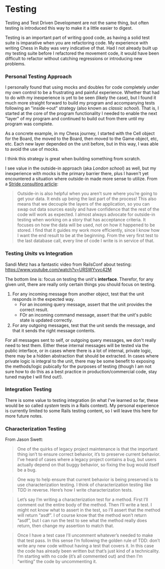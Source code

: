 # Testing

Testing and Test Driven Development are not the same thing, but often testing is introduced this way to make it a little easier to digest.

Testing is an important part of writing good code, as having a solid test suite is imparative when you are refactoring code. My experience with writing Chess in Ruby was very indicative of that. Had I not already built up my testing suite before I refactored the movement code, it would have been difficult to refactor without catching regressions or introducing new problems.

### Personal Testing Approach
I personally found that using mocks and doubles for code completely under my own control to be a frustrating and painful experience. Whether that had to do with my inexperience is yet to be seen (likely the case), but I found it much more straight forward to build my program and accompanying tests following an "inside->out" strategy (also known as _classic school_). That is, I started at the core of the program functionality I needed to enable the next "layer" of my program and continued to build out from there until my program was complete.

As a concrete example, in my Chess journey, I started with the Cell object for the Board, the moved to the Board, then moved to the Game object, etc, etc. Each new layer depended on the unit before, but in this way, I was able to avoid the use of mocks.

I think this strategy is great when building something from scratch.

I see value in the outside-in approach (aka _London school_) as well, but my inexperience with mocks is the primary barrier there, plus I haven't yet encountered a situation where outside-in made more sense to utilize. From a [Stride consulting article](https://www.stridenyc.com/blog/outside-in-vs-inside-out-tdd):

> Outside-in is also helpful when you aren’t sure where you’re going to get your data. It ends up being the last part of the process! This also means that we decouple the layers of the application, so you can swap out data sources easily and have confidence that the rest of the code will work as expected.
> I almost always advocate for outside-in testing when working on a story that has acceptance criteria. It focuses on how the data will be used, not on how it happened to be stored. I find that it guides my work more efficiently, since I know how I want the end result to be at the beginning. From the very first test to the last database call, every line of code I write is in service of that.

### Testing _Units_ vs Integration
Sandi Metz has a fantastic video from RailsConf about testing: https://www.youtube.com/watch?v=URSWYvyc42M

The bottom line is: focus on testing the unit's **interface**. Therefor, for any given unit, there are really only certain things you should focus on testing.
1. For any incoming message from another object, test that the unit responds in the expected way.
    * For an incoming query message, assert that the unit provides the correct result.
    * FOr an incoming command message, assert that the unit's public state is updated correctly.
1. For any outgoing messages, test that the unit sends the message, and that it sends the right message contents.

For all messages sent to self, or outgoing query messages, we don't really need to test them. Either these internal messages will be tested via the public interface, or in cases where there is a lot of internal, private logic, there may be a hidden abstraction that should be extracted. In cases where private logic is integral to the unit, there may be some benefit to exposing the methods/logic pubically for the purposes of testing (though I am not sure how to do this as a best practice in production/commercial code, stay tuned maybe I will find out!).

### Integration Testing
There is some value to testing integration (in what I've learned so far, these would be so called _system_ tests in a Rails context). My personal experience is currently limited to some Rails testing content, so I will leave this here for more future notes.

### Characterization Testing
From Jason Swett: 

> One of the quirks of legacy project maintenance is that the important thing isn’t to ensure correct behavior, it’s to preserve current behavior. I’ve heard of cases where a legacy project contains a bug, but users actually depend on that buggy behavior, so fixing the bug would itself be a bug.

> One way to help ensure that current behavior is being preserved is to use characterization testing. I think of characterization testing like TDD in reverse. Here’s how I write characterization tests.

> Let’s say I’m writing a characterization test for a method. First I’ll comment out the entire body of the method. Then I’ll write a test. I might not know what to assert in the test, so I’ll assert that the method will return “asdf”. I of course know that the method won’t return “asdf”, but I can run the test to see what the method really does return, then change my assertion to match that.

> Once I have a test case I’ll uncomment whatever’s needed to make that test pass. In this sense I’m following the golden rule of TDD: don’t write any new code without having a test that covers it. In this case the code has already been written but that’s just kind of a technicality. I’m starting with no code (it’s all commented out) and then I’m “writing” the code by uncommenting it.
